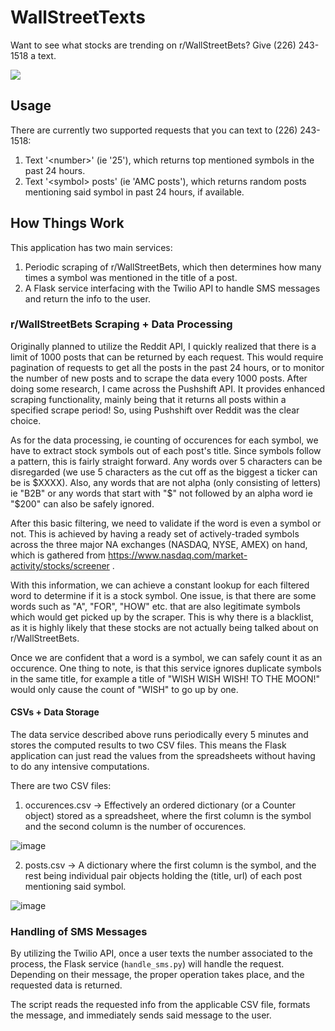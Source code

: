 # WallStreetTexts
Want to see what stocks are trending on r/WallStreetBets? Give (226) 243-1518 a text.

![](WallStreetTexts.gif)

## Usage

There are currently two supported requests that you can text to (226) 243-1518:

1) Text '\<number>' (ie '25'), which returns top <number> mentioned symbols in the past 24 hours.
2) Text '\<symbol> posts' (ie 'AMC posts'), which returns random posts mentioning said symbol in past 24 hours, if available.

## How Things Work

This application has two main services:

1) Periodic scraping of r/WallStreetBets, which then determines how many times a symbol was mentioned in the title of a post.
2) A Flask service interfacing with the Twilio API to handle SMS messages and return the info to the user.

### r/WallStreetBets Scraping + Data Processing

Originally planned to utilize the Reddit API, I quickly realized that there is a limit of 1000 posts that can be returned by each request. 
This would require pagination of requests to get all the posts in the past 24 hours, or to monitor the number of new posts and to scrape the data every 1000 posts.
After doing some research, I came across the Pushshift API. It provides enhanced scraping functionality, mainly being that it returns all posts within a specified scrape period! So, using Pushshift over Reddit was the clear choice.

As for the data processing, ie counting of occurences for each symbol, we have to extract stock symbols out of each post's title. 
Since symbols follow a pattern, this is fairly straight forward. Any words over 5 characters can be disregarded (we use 5 characters as the cut off as the biggest a ticker can be is $XXXX). Also, any words that are not alpha (only consisting of letters) ie "B2B" or any words that start with "$" not followed by an alpha word ie "$200" can also be safely ignored.

After this basic filtering, we need to validate if the word is even a symbol or not. This is achieved by having a ready set of actively-traded symbols across the three major NA exchanges (NASDAQ, NYSE, AMEX) on hand, which is gathered from https://www.nasdaq.com/market-activity/stocks/screener .

With this information, we can achieve a constant lookup for each filtered word to determine if it is a stock symbol. 
One issue, is that there are some words such as "A", "FOR", "HOW" etc. that are also legitimate symbols which would get picked up by the scraper. 
This is why there is a blacklist, as it is highly likely that these stocks are not actually being talked about on r/WallStreetBets.

Once we are confident that a word is a symbol, we can safely count it as an occurence. One thing to note, is that this service ignores duplicate symbols in the same title, for example a title of "WISH WISH WISH! TO THE MOON!" would only cause the count of "WISH" to go up by one.

#### CSVs + Data Storage

The data service described above runs periodically every 5 minutes and stores the computed results to two CSV files. 
This means the Flask application can just read the values from the spreadsheets without having to do any intensive computations.

There are two CSV files:

1) occurences.csv -> Effectively an ordered dictionary (or a Counter object) stored as a spreadsheet, where the first column is the symbol and the second column is the number of occurences.

![image](https://user-images.githubusercontent.com/53923200/125656194-83d4084f-8c4d-4081-9007-1d9e4b0d198e.png)

2) posts.csv -> A dictionary where the first column is the symbol, and the rest being individual pair objects holding the (title, url) of each post mentioning said symbol.

![image](https://user-images.githubusercontent.com/53923200/125656346-48e3ff94-b9c0-45fb-a912-169ac7ef18fb.png)

### Handling of SMS Messages

By utilizing the Twilio API, once a user texts the number associated to the process, the Flask service (`handle_sms.py`) will handle the request. 
Depending on their message, the proper operation takes place, and the requested data is returned.
 
The script reads the requested info from the applicable CSV file, formats the message, and immediately sends said message to the user.


